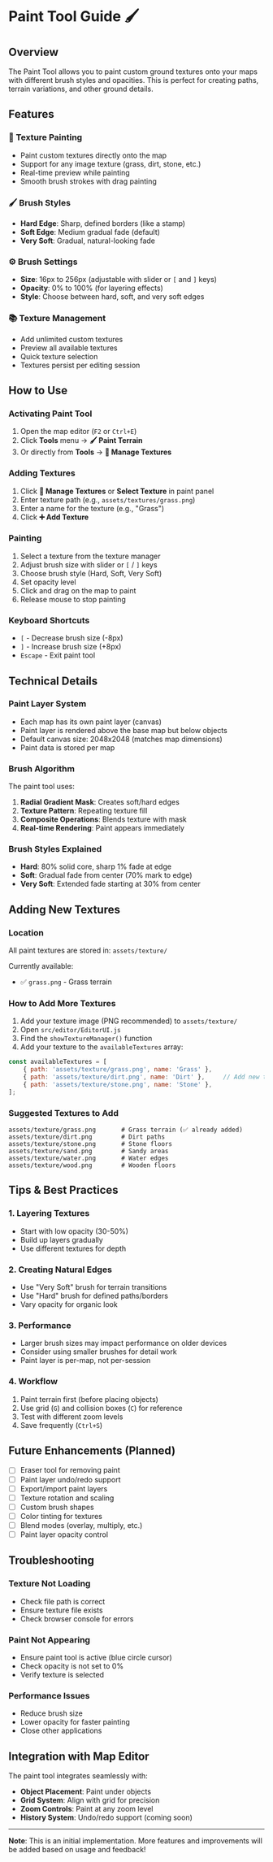 # Paint Tool Guide 🖌️

## Overview
The Paint Tool allows you to paint custom ground textures onto your maps with different brush styles and opacities. This is perfect for creating paths, terrain variations, and other ground details.

## Features

### 🎨 Texture Painting
- Paint custom textures directly onto the map
- Support for any image texture (grass, dirt, stone, etc.)
- Real-time preview while painting
- Smooth brush strokes with drag painting

### 🖌️ Brush Styles
- **Hard Edge**: Sharp, defined borders (like a stamp)
- **Soft Edge**: Medium gradual fade (default)
- **Very Soft**: Gradual, natural-looking fade

### ⚙️ Brush Settings
- **Size**: 16px to 256px (adjustable with slider or `[` and `]` keys)
- **Opacity**: 0% to 100% (for layering effects)
- **Style**: Choose between hard, soft, and very soft edges

### 📚 Texture Management
- Add unlimited custom textures
- Preview all available textures
- Quick texture selection
- Textures persist per editing session

## How to Use

### Activating Paint Tool
1. Open the map editor (`F2` or `Ctrl+E`)
2. Click **Tools** menu → **🖌️ Paint Terrain**
3. Or directly from **Tools** → **🎨 Manage Textures**

### Adding Textures
1. Click **🎨 Manage Textures** or **Select Texture** in paint panel
2. Enter texture path (e.g., `assets/textures/grass.png`)
3. Enter a name for the texture (e.g., "Grass")
4. Click **➕ Add Texture**

### Painting
1. Select a texture from the texture manager
2. Adjust brush size with slider or `[` / `]` keys
3. Choose brush style (Hard, Soft, Very Soft)
4. Set opacity level
5. Click and drag on the map to paint
6. Release mouse to stop painting

### Keyboard Shortcuts
- `[` - Decrease brush size (-8px)
- `]` - Increase brush size (+8px)
- `Escape` - Exit paint tool

## Technical Details

### Paint Layer System
- Each map has its own paint layer (canvas)
- Paint layer is rendered above the base map but below objects
- Default canvas size: 2048x2048 (matches map dimensions)
- Paint data is stored per map

### Brush Algorithm
The paint tool uses:
1. **Radial Gradient Mask**: Creates soft/hard edges
2. **Texture Pattern**: Repeating texture fill
3. **Composite Operations**: Blends texture with mask
4. **Real-time Rendering**: Paint appears immediately

### Brush Styles Explained
- **Hard**: 80% solid core, sharp 1% fade at edge
- **Soft**: Gradual fade from center (70% mark to edge)
- **Very Soft**: Extended fade starting at 30% from center

## Adding New Textures

### Location
All paint textures are stored in: `assets/texture/`

Currently available:
- ✅ `grass.png` - Grass terrain

### How to Add More Textures
1. Add your texture image (PNG recommended) to `assets/texture/`
2. Open `src/editor/EditorUI.js`
3. Find the `showTextureManager()` function
4. Add your texture to the `availableTextures` array:
```javascript
const availableTextures = [
    { path: 'assets/texture/grass.png', name: 'Grass' },
    { path: 'assets/texture/dirt.png', name: 'Dirt' },     // Add new textures here
    { path: 'assets/texture/stone.png', name: 'Stone' },
];
```

### Suggested Textures to Add
```
assets/texture/grass.png       # Grass terrain (✅ already added)
assets/texture/dirt.png        # Dirt paths
assets/texture/stone.png       # Stone floors
assets/texture/sand.png        # Sandy areas
assets/texture/water.png       # Water edges
assets/texture/wood.png        # Wooden floors
```

## Tips & Best Practices

### 1. Layering Textures
- Start with low opacity (30-50%)
- Build up layers gradually
- Use different textures for depth

### 2. Creating Natural Edges
- Use "Very Soft" brush for terrain transitions
- Use "Hard" brush for defined paths/borders
- Vary opacity for organic look

### 3. Performance
- Larger brush sizes may impact performance on older devices
- Consider using smaller brushes for detail work
- Paint layer is per-map, not per-session

### 4. Workflow
1. Paint terrain first (before placing objects)
2. Use grid (`G`) and collision boxes (`C`) for reference
3. Test with different zoom levels
4. Save frequently (`Ctrl+S`)

## Future Enhancements (Planned)

- [ ] Eraser tool for removing paint
- [ ] Paint layer undo/redo support
- [ ] Export/import paint layers
- [ ] Texture rotation and scaling
- [ ] Custom brush shapes
- [ ] Color tinting for textures
- [ ] Blend modes (overlay, multiply, etc.)
- [ ] Paint layer opacity control

## Troubleshooting

### Texture Not Loading
- Check file path is correct
- Ensure texture file exists
- Check browser console for errors

### Paint Not Appearing
- Ensure paint tool is active (blue circle cursor)
- Check opacity is not set to 0%
- Verify texture is selected

### Performance Issues
- Reduce brush size
- Lower opacity for faster painting
- Close other applications

## Integration with Map Editor

The paint tool integrates seamlessly with:
- **Object Placement**: Paint under objects
- **Grid System**: Align with grid for precision
- **Zoom Controls**: Paint at any zoom level
- **History System**: Undo/redo support (coming soon)

---

**Note**: This is an initial implementation. More features and improvements will be added based on usage and feedback!
